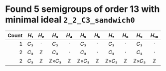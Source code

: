 # Found 5 semigroups of order 13 with minimal ideal `2_2_C3_sandwich0`


Count | 𝐻₁ | 𝐻₂ | 𝐻₃ | 𝐻₄ | 𝐻₅ | 𝐻₆ | 𝐻₇ | 𝐻₈ | 𝐻₉ | 𝐻₁₀
--: | :--: | :--: | :--: | :--: | :--: | :--: | :--: | :--: | :--: | :--:
1 | 𝐶₃ | · | 𝐶₃ | · | 𝐶₃ | · | 𝐶₃ | · | 𝐶₃ | ·
2 | 𝐶₃ | ℤ | 𝐶₃ | · | 𝐶₃ | · | 𝐶₃ | · | 𝐶₃ | ·
2 | 𝐶₃ | ℤ | ℤ×𝐶₃ | ℤ | ℤ×𝐶₃ | ℤ | ℤ×𝐶₃ | ℤ | ℤ×𝐶₃ | ℤ
